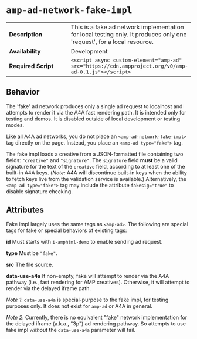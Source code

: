 <!---
Copyright 2016 The AMP HTML Authors. All Rights Reserved.

Licensed under the Apache License, Version 2.0 (the "License");
you may not use this file except in compliance with the License.
You may obtain a copy of the License at

      http://www.apache.org/licenses/LICENSE-2.0

Unless required by applicable law or agreed to in writing, software
distributed under the License is distributed on an "AS-IS" BASIS,
WITHOUT WARRANTIES OR CONDITIONS OF ANY KIND, either express or implied.
See the License for the specific language governing permissions and
limitations under the License.
-->

# <a name="amp-ad-network-fake-impl"></a> `amp-ad-network-fake-impl`

<table>
  <tr>
    <td class="col-fourty"><strong>Description</strong></td>
    <td>This is a fake ad network implementation for local testing only.
    It produces only one 'request', for a local resource.</td>
  </tr>
  <tr>
    <td class="col-fourty" width="40%"><strong>Availability</strong></td>
    <td>Development</td>
  </tr>
  <tr>
    <td class="col-fourty"><strong>Required Script</strong></td>
    <td><code>&lt;script async custom-element="amp-ad" src="https://cdn.ampproject.org/v0/amp-ad-0.1.js">&lt;/script></code></td>
  </tr>
</table>

## Behavior

The 'fake' ad network produces only a single ad request to localhost and
attempts to render it via the A4A fast rendering path.  It is intended only
for testing and demos.  It is disabled outside of local development or
testing modes.

Like all A4A ad networks, you do not place an `<amp-ad-network-fake-impl>`
tag directly on the page.  Instead, you place an `<amp-ad type="fake">` tag.

The fake impl loads a creative from a JSON-formatted file containing two
fields: `"creative"` and `"signature"`.  The `signature` field **must** be a
valid signature for the text of the `creative` field, according to at least
one of the built-in A4A keys.  (_Note:_ A4A will discontinue built-in keys
when the ability to fetch keys live from the validation service is available.)
Alternatively, the `<amp-ad type="fake">` tag may include the attribute
`fakesig="true"` to disable signature checking.

## Attributes

Fake impl largely uses the same tags as `<amp-ad>`.  The following are
special tags for fake or special behaviors of existing tags:

**id** Must starts with `i-amphtml-demo` to enable sending ad request.

**type** Must be `"fake"`.

**src** The file source.

**data-use-a4a**  If non-empty, fake will attempt to render via the A4A
pathway (i.e., fast rendering for AMP creatives).  Otherwise, it will attempt
to render via the delayed iframe path.

_Note 1_: `data-use-a4a` is special-purpose to the fake impl, for testing
purposes only.  It does not exist for `amp-ad` or A4A in general.

_Note 2_: Currently, there is no equivalent "fake" network implementation for
the delayed iframe (a.k.a., "3p") ad rendering pathway.  So attempts to use
fake impl _without_ the `data-use-a4a` parameter will fail.
